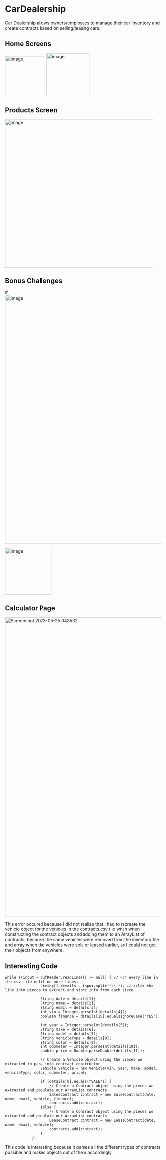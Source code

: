 # CarDealership

Car Dealership allows owners/employees to manage their car inventory and create contracts based on selling/leasing cars.

## Home Screens

<img width="130" alt="image" src="https://github.com/CristiSavca/CarDealership/assets/58373811/a40d28e4-5050-4529-985e-5a8abcecd7c2">

<img width="139" alt="image" src="https://github.com/CristiSavca/CarDealership/assets/58373811/b1eaf567-0af9-4aef-a440-228e45535835">

## Products Screen

<img width="479" alt="image" src="https://github.com/CristiSavca/CarDealership/assets/58373811/7c0f162e-3959-4966-a38e-c297acc96d19">

## Bonus Challenges

#<img width="802" alt="image" src="https://github.com/CristiSavca/CarDealership/assets/58373811/2a8b268f-9e07-44fd-a8fd-bb0d8ea483ac">

<img width="152" alt="image" src="https://github.com/CristiSavca/CarDealership/assets/58373811/14c2f7f7-6f20-4ac3-bac3-0ad18702381f">

## Calculator Page

<img width="967" alt="Screenshot 2023-05-25 043532" src="https://github.com/CristiSavca/CarDealership/assets/58373811/6323b4e7-e4cd-4dfa-ab75-7c78b91c0a21">

This error occured because I did not realize that I had to recreate the vehicle object for the vehicles in the contracts.csv file when when constructing the contract objects and adding them to an ArrayList of contracts, because the same vehicles were removed from the inventory file and array when the vehicles were sold or leased earlier, so I could not get their objects from anywhere.

## Interesting Code

```
while ((input = bufReader.readLine()) != null) { // For every line in the csv file until no more lines:
                String[] details = input.split("\\|"); // split the line into pieces to extract and store info from each piece

                String date = details[1];
                String name = details[2];
                String email = details[3];
                int vin = Integer.parseInt(details[4]);
                boolean finance = details[15].equalsIgnoreCase("YES");

                int year = Integer.parseInt(details[5]);
                String make = details[6];
                String model = details[7];
                String vehicleType = details[8];
                String color = details[9];
                int odometer = Integer.parseInt(details[10]);
                double price = Double.parseDouble(details[11]);

                // Create a Vehicle object using the pieces we extracted to pass into contract constructor
                Vehicle vehicle = new Vehicle(vin, year, make, model, vehicleType, color, odometer, price);

                if (details[0].equals("SALE")) {
                    // Create a Contract object using the pieces we extracted and populate our ArrayList contracts
                    SalesContract contract = new SalesContract(date, name, email, vehicle, finance);
                    contracts.add(contract);
                }else {
                    // Create a Contract object using the pieces we extracted and populate our ArrayList contracts
                    LeaseContract contract = new LeaseContract(date, name, email, vehicle);
                    contracts.add(contract);
                }
            }
```

This code is interesting because it parses all the different types of contracts possible and makes objects out of them accordingly.
